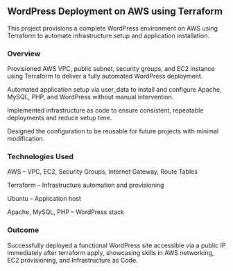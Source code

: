 ## WordPress Deployment on AWS using Terraform
This project provisions a complete WordPress environment on AWS using Terraform to automate infrastructure setup and application installation.

### Overview
Provisioned AWS VPC, public subnet, security groups, and EC2 instance using Terraform to deliver a fully automated WordPress deployment.

Automated application setup via user_data to install and configure Apache, MySQL, PHP, and WordPress without manual intervention.

Implemented infrastructure as code to ensure consistent, repeatable deployments and reduce setup time.

Designed the configuration to be reusable for future projects with minimal modification.

### Technologies Used
AWS – VPC, EC2, Security Groups, Internet Gateway, Route Tables

Terraform – Infrastructure automation and provisioning

Ubuntu – Application host

Apache, MySQL, PHP – WordPress stack

### Outcome
Successfully deployed a functional WordPress site accessible via a public IP immediately after terraform apply, showcasing skills in AWS networking, EC2 provisioning, and Infrastructure as Code.
